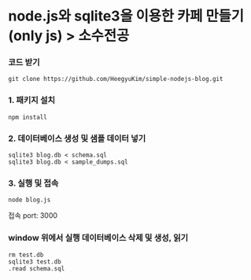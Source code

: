 

<h1> 
  node.js와 sqlite3을 이용한 카페 만들기(only js) > 소수전공
</h1>


### 코드 받기
```
git clone https://github.com/HeegyuKim/simple-nodejs-blog.git
```

### 1. 패키지 설치
```
npm install
```
### 2. 데이터베이스 생성 및 샘플 데이터 넣기 
```
sqlite3 blog.db < schema.sql
sqlite3 blog.db < sample_dumps.sql
```
### 3. 실행 및 접속
```
node blog.js
```
접속 port: 3000
### 


### window 위에서 실행 데이터베이스 삭제 및 생성, 읽기
```
rm test.db
sqlite3 test.db
.read schema.sql
```
